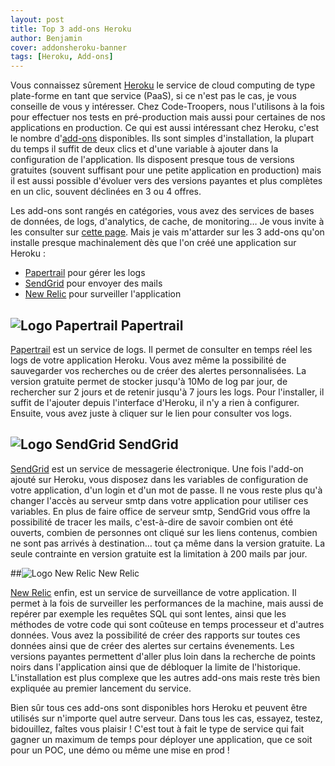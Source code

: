 ```yaml
---
layout: post
title: Top 3 add-ons Heroku
author: Benjamin
cover: addonsheroku-banner
tags: [Heroku, Add-ons]
---
```


Vous connaissez sûrement [Heroku](https://www.heroku.com/) le service de cloud computing de type plate-forme en tant que service (PaaS), si ce n'est pas le cas, je vous conseille de vous y intéresser. Chez Code-Troopers, nous l'utilisons à la fois pour effectuer nos tests en pré-production mais aussi pour certaines de nos applications en production. Ce qui est aussi intéressant chez Heroku, c'est le nombre d'[add-ons](https://addons.heroku.com/) disponibles. Ils sont simples d'installation, la plupart du temps il suffit de deux clics et d'une variable à ajouter dans la configuration de l'application. Ils disposent presque tous de versions gratuites (souvent suffisant pour une petite application en production) mais il est aussi possible d'évoluer vers des versions payantes et plus complètes en un clic, souvent déclinées en 3 ou 4 offres.

Les add-ons sont rangés en catégories, vous avez des services de bases de données, de logs, d'analytics, de cache, de monitoring… Je vous invite à les consulter sur [cette page](https://addons.heroku.com/). Mais je vais m'attarder sur les 3 add-ons qu'on installe presque machinalement dès que l'on créé une application sur Heroku :

* [Papertrail](https://addons.heroku.com/papertrail) pour gérer les logs
* [SendGrid](https://addons.heroku.com/sendgrid) pour envoyer des mails
* [New Relic](https://addons.heroku.com/newrelic) pour surveiller l'application


## ![Logo Papertrail](../../../images/postAddonsHeroku/papertrail.png) Papertrail

[Papertrail](https://papertrailapp.com/) est un service de logs. Il permet de consulter en temps réel les logs de votre application Heroku. Vous avez même la possibilité de sauvegarder vos recherches ou de créer des alertes personnalisées. La version gratuite permet de stocker jusqu'à 10Mo de log par jour, de rechercher sur 2 jours et de retenir jusqu'à 7 jours les logs. Pour l'installer, il suffit de l'ajouter depuis l'interface d'Heroku, il n'y a rien à configurer. Ensuite, vous avez juste à cliquer sur le lien pour consulter vos logs.

## ![Logo SendGrid](../../../images/postAddonsHeroku/sendgrid.png) SendGrid



[SendGrid](http://sendgrid.com/) est un service de messagerie électronique. Une fois l'add-on ajouté sur Heroku, vous disposez dans les variables de configuration de votre application, d'un login et d'un mot de passe. Il ne vous reste plus qu'à changer l'accès au serveur smtp dans votre application pour utiliser ces variables. En plus de faire office de serveur smtp, SendGrid vous offre la possibilité de tracer les mails, c'est-à-dire de savoir combien ont été ouverts, combien de personnes ont cliqué sur les liens contenus, combien ne sont pas arrivés à destination… tout ça même dans la version gratuite. La seule contrainte en version gratuite est la limitation à 200 mails par jour.

##![Logo New Relic](../../../images/postAddonsHeroku/newrelic.png) New Relic



[New Relic](http://www.newrelic.com/) enfin, est un service de surveillance de votre application. Il permet à la fois de surveiller les performances de la machine, mais aussi de repérer par exemple les requêtes SQL qui sont lentes, ainsi que les méthodes de votre code qui sont coûteuse en temps processeur et d'autres données. Vous avez la possibilité de créer des rapports sur toutes ces données ainsi que de créer des alertes sur certains évenements. Les versions payantes permettent d'aller plus loin dans la recherche de points noirs dans l'application ainsi que de débloquer la limite de l'historique. L'installation est plus complexe que les autres add-ons mais reste très bien expliquée au premier lancement du service.


Bien sûr tous ces add-ons sont disponibles hors Heroku et peuvent être utilisés sur n'importe quel autre serveur.
Dans tous les cas, essayez, testez, bidouillez, faîtes vous plaisir ! C'est tout à fait le type de service qui fait gagner un maximum de temps pour déployer une application, que ce soit pour un POC, une démo ou même une mise en prod !
